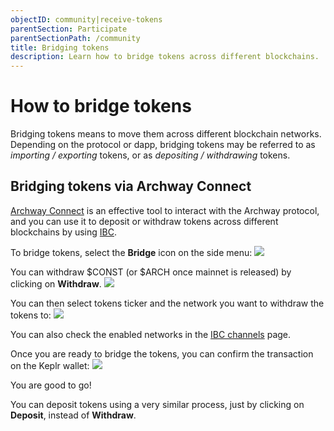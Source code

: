 ```yaml
---
objectID: community|receive-tokens
parentSection: Participate
parentSectionPath: /community
title: Bridging tokens
description: Learn how to bridge tokens across different blockchains.
---
```


# How to bridge tokens

Bridging tokens means to move them across different blockchain networks. Depending on the protocol or dapp, bridging tokens may be referred to as *importing / exporting* tokens, or as *depositing / withdrawing* tokens. 

## Bridging tokens via Archway Connect

<a href="https://test.connect.archway.io/" target="_blank">Archway Connect</a> is an effective tool to interact with the Archway protocol, and you can use it to deposit or withdraw tokens across different blockchains by using [IBC](/validators/running-a-relayer/introduction).

To bridge tokens, select the **Bridge** icon on the side menu:
![](/images/docs/ac-bridge.png)

You can withdraw $CONST (or $ARCH once mainnet is released) by clicking on **Withdraw**.
![](/images/docs/ac-bridge-withdraw.png)

You can then select tokens ticker and the network you want to withdraw the tokens to:
![](/images/docs/ac-bridge-network.png)

You can also check the enabled networks in the [IBC channels](/resources/ibc-channels) page.

Once you are ready to bridge the tokens, you can confirm the transaction on the Keplr wallet:
![](/images/docs/ac-bridge-approve.png)

You are good to go!

You can deposit tokens using a very similar process, just by clicking on **Deposit**, instead of **Withdraw**.
